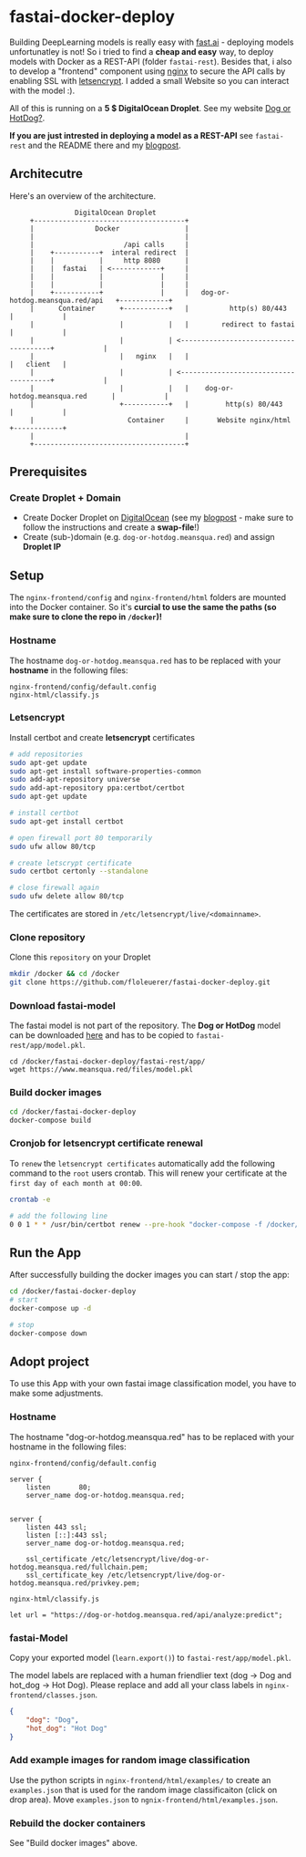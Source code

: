 # fastai-docker-deploy

Building DeepLearning models is really easy with [fast.ai](https://www.fast.ai) - deploying models unfortunatley is not! So i tried to find a **cheap and easy** way, to deploy models with Docker as a REST-API (folder `fastai-rest`). Besides that, i also to develop a "frontend" component using [nginx](https://www.nginx.com) to secure the API calls by enabling SSL with [letsencrypt](https://letsencrypt.org). I added a small Website so you can interact with the model :). 

All of this is running on a **5 $ DigitalOcean Droplet**. See my website [Dog or HotDog?](https://dog-or-hotdog.meansqua.red/).

**If you are just intrested in deploying a model as a REST-API** see `fastai-rest` and the README there and my [blogpost](https://floleuerer.github.io/2020/04/26/deploy-digitalocean.html). 

## Architecutre

Here's an overview of the architecture.

```
                DigitalOcean Droplet
     +-------------------------------------+
     |               Docker                |
     |                                     |
     |                      /api calls     |
     |    +-----------+  interal redirect  |
     |    |           |     http 8080      |
     |    |  fastai   | <------------+     |
     |    |           |              |     |
     |    |           |              |     |
     |    +-----------+              |     |   dog-or-hotdog.meansqua.red/api   +------------+
     |      Container      +-----------+   |          http(s) 80/443            |            |
     |                     |           |   |        redirect to fastai          |            |
     |                     |           | <--------------------------------------+            |
     |                     |   nginx   |   |                                    |   client   |
     |                     |           | <--------------------------------------+            |
     |                     |           |   |    dog-or-hotdog.meansqua.red      |            |
     |                     +-----------+   |         http(s) 80/443             |            |
     |                       Container     |       Website nginx/html           +------------+
     |                                     |
     +-------------------------------------+
```

## Prerequisites

### Create Droplet + Domain
- Create Docker Droplet on [DigitalOcean](https://www.digitaloceam.com) (see my [blogpost](https://floleuerer.github.io/2020/04/26/deploy-digitalocean.html) - make sure to follow the instructions and create a **swap-file**!)
- Create (sub-)domain (e.g. `dog-or-hotdog.meansqua.red`) and assign **Droplet IP**

## Setup 

The `nginx-frontend/config` and `nginx-frontend/html` folders are mounted into the Docker container. So it's **curcial to use the same the paths (so make sure to clone the repo in `/docker`)!** 

### Hostname
The hostname `dog-or-hotdog.meansqua.red` has to be replaced with your **hostname** in the following files:
```
nginx-frontend/config/default.config
nginx-html/classify.js
```

### Letsencrypt

Install certbot and create **letsencrypt** certificates
```bash
# add repositories
sudo apt-get update
sudo apt-get install software-properties-common
sudo add-apt-repository universe
sudo add-apt-repository ppa:certbot/certbot
sudo apt-get update

# install certbot
sudo apt-get install certbot

# open firewall port 80 temporarily
sudo ufw allow 80/tcp

# create letscrypt certificate
sudo certbot certonly --standalone

# close firewall again
sudo ufw delete allow 80/tcp
```
The certificates are stored in `/etc/letsencrypt/live/<domainname>`.

### Clone repository

Clone this `repository` on your Droplet
```bash
mkdir /docker && cd /docker
git clone https://github.com/floleuerer/fastai-docker-deploy.git
```

### Download fastai-model

The fastai model is not part of the repository. The **Dog or HotDog** model can be downloaded [here](https://www.meansqua.red/files/model.pkl) and has to be copied to `fastai-rest/app/model.pkl`.
```
cd /docker/fastai-docker-deploy/fastai-rest/app/
wget https://www.meansqua.red/files/model.pkl
```

### Build docker images

```bash
cd /docker/fastai-docker-deploy
docker-compose build
```

### Cronjob for letsencrypt certificate renewal

To `renew` the `letsencrypt certificates` automatically add the following command to the `root` users crontab. This will renew your certificate at the `first day of each month at 00:00`.

```bash
crontab -e

# add the following line
0 0 1 * * /usr/bin/certbot renew --pre-hook "docker-compose -f /docker/fastai2-docker-deploy/docker-compose.yml down" --post-hook "docker-compose -f /docker/fastai2-docker-deploy/docker-compose.yml up -d"
```

## Run the App

After successfully building the docker images you can start / stop the app:
```bash
cd /docker/fastai-docker-deploy
# start
docker-compose up -d

# stop
docker-compose down
```


## Adopt project 

To use this App with your own fastai image classification model, you have to make some adjustments.

### Hostname
The hostname "dog-or-hotdog.meansqua.red" has to be replaced with your hostname in the following files:

`nginx-frontend/config/default.config`
```
server {
    listen       80;
    server_name dog-or-hotdog.meansqua.red;


server {
    listen 443 ssl;
    listen [::]:443 ssl;
    server_name dog-or-hotdog.meansqua.red;

    ssl_certificate /etc/letsencrypt/live/dog-or-hotdog.meansqua.red/fullchain.pem;
    ssl_certificate_key /etc/letsencrypt/live/dog-or-hotdog.meansqua.red/privkey.pem;
```

`nginx-html/classify.js`
```
let url = "https://dog-or-hotdog.meansqua.red/api/analyze:predict";
```

### fastai-Model

Copy your exported model (`learn.export()`) to `fastai-rest/app/model.pkl`.

The model labels are replaced with a human friendlier text (dog -> Dog and hot_dog -> Hot Dog). Please replace and add all your class labels in `nginx-frontend/classes.json`.

```json
{
    "dog": "Dog", 
    "hot_dog": "Hot Dog"
}
```

### Add example images for random image classification
Use the python scripts in `nginx-frontend/html/examples/` to create an `examples.json` that is used for the random image classificaiton (click on drop area). 
Move `examples.json` to `ngnix-frontend/html/examples.json`.

### Rebuild the docker containers

See "Build docker images" above. 


